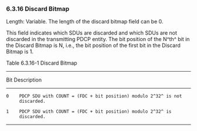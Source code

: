 ### 6.3.16 Discard Bitmap

Length: Variable. The length of the discard bitmap field can be 0.

This field indicates which SDUs are discarded and which SDUs are not
discarded in the transmitting PDCP entity. The bit position of the N^th^
bit in the Discard Bitmap is N, i.e., the bit position of the first bit
in the Discard Bitmap is 1.

Table 6.3.16-1 Discard Bitmap

  -----------------------------------------------------------------------
   Bit   Description
  ------ ----------------------------------------------------------------
    0    PDCP SDU with COUNT = (FDC + bit position) modulo 2^32^ is not
         discarded.

    1    PDCP SDU with COUNT = (FDC + bit position) modulo 2^32^ is
         discarded.
  -----------------------------------------------------------------------